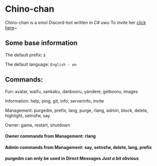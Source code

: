 # Chino-chan
Chino-chan is a smol Discord-bot written in C# uwu
To invite her [click here](https://discordapp.com/oauth2/authorize?client_id=271658919443562506&scope=bot&permissions=0)~

## Some base information
The default prefix: `$`

The default language: `English - en`


## Commands:
Fun: avatar, waifu, sankaku, danbooru, yandere, gelbooru, images

Information: help, ping, git, info, serverinfo, invite

Management: purgedm, prefix, lang, purge, rlang, admin, block, delete, highlight, setnsfw, say

Owner: game, restart, shutdown

#### Owner commands from Management: rlang
#### Admin commands from Management: say, setnsfw, delete, lang, prefix

#### purgedm can only be used in Direct Messages *Just a bit obvious*
